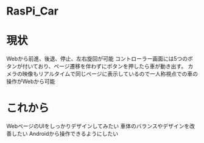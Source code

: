 # RasPi_Car
# 現状
Webから前進、後退、停止、左右旋回が可能
コントローラー画面には5つのボタンが付いており、ページ遷移を伴わずにボタンを押したら車が動き出す。
カメラの映像もリアルタイムで同じページに表示しているので一人称視点での車の操作がWebから可能

# これから
WebページのUIをしっかりデザインしてみたい
車体のバランスやデザインを改善したい
Androidから操作できるようにしたい
